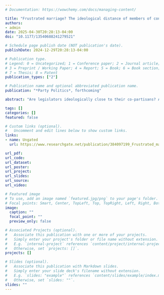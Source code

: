 ```yaml
---
# Documentation: https://wowchemy.com/docs/managing-content/

title: "Frustrated marriage? The ideological distance of members of congress from their parties in Latin America"
authors:
- admin
date: 2025-04-30T20:28:13-04:00
doi: "10.1177/13540688241279521"

# Schedule page publish date (NOT publication's date).
publishDate: 2024-12-29T20:28:13-04:00

# Publication type.
# Legend: 0 = Uncategorized; 1 = Conference paper; 2 = Journal article;
# 3 = Preprint / Working Paper; 4 = Report; 5 = Book; 6 = Book section;
# 7 = Thesis; 8 = Patent
publication_types: ["2"]

# Publication name and optional abbreviated publication name.
publication: "*Party Politics*, forthcoming"

abstract: "Are legislators ideologically close to their co-partisans? And, when not, what policies drive the lack of party unity? To address these questions, we propose two measures of intra-party ideological cohesion: dissonance and frustration. Based on a survey of legislators across 18 Latin American countries, we show that half of the region’s representatives self-identify as substantially far from the mean of their parties (dissonance) and almost 40% perceive large differences (frustration). Relying on a series of statistical tests, we find that these patterns are distinct for left-wing and right-wing legislators. The right is more dissonant than frustrated, and they are also more dissonant than the left. In terms of policy, we show that moral issues drive dissonance and frustration on both sides of the ideological spectrum, but disagreements on economic topics are more correlated with ideological distance for the left than the right. In presenting new measurements of intra-party disagreements, our paper proposes new pathways for the study of party cohesion."

tags: []
categories: []
featured: false

# Custom links (optional).
#   Uncomment and edit lines below to show custom links.
links:
- name: Ungated
  url: https://www.researchgate.net/publication/384097199_Frustrated_marriage_The_ideological_distance_of_members_of_congress_from_their_parties_in_Latin_America

url_pdf:
url_code:
url_dataset:
url_poster:
url_project:
url_slides:
url_source:
url_video:

# Featured image
# To use, add an image named `featured.jpg/png` to your page's folder. 
# Focal points: Smart, Center, TopLeft, Top, TopRight, Left, Right, BottomLeft, Bottom, BottomRight.
image:
  caption: ""
  focal_point: ""
  preview_only: false

# Associated Projects (optional).
#   Associate this publication with one or more of your projects.
#   Simply enter your project's folder or file name without extension.
#   E.g. `internal-project` references `content/project/internal-project/index.md`.
#   Otherwise, set `projects: []`.
projects: []

# Slides (optional).
#   Associate this publication with Markdown slides.
#   Simply enter your slide deck's filename without extension.
#   E.g. `slides: "example"` references `content/slides/example/index.md`.
#   Otherwise, set `slides: ""`.
slides: ""
---
```


